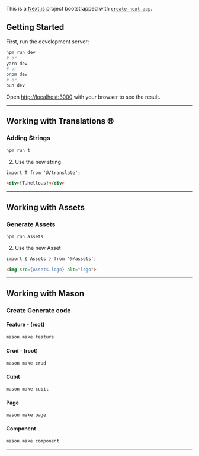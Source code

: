 This is a [Next.js](https://nextjs.org) project bootstrapped with [`create-next-app`](https://nextjs.org/docs/app/api-reference/cli/create-next-app).

## Getting Started

First, run the development server:

```bash
npm run dev
# or
yarn dev
# or
pnpm dev
# or
bun dev
```

Open [http://localhost:3000](http://localhost:3000) with your browser to see the result.


---

## Working with Translations 🌐

### Adding Strings

```sh
npm run t
```


2. Use the new string

```html
import T from '@/translate';

<div>{T.hello.s}</div>
```


---

## Working with Assets

### Generate Assets

```sh
npm run assets
```


2. Use the new Asset

```html
import { Assets } from '@/assets';

<img src={Assets.logo} alt="logo">
```
---

## Working with Mason

### Create Generate code
#### Feature - (root)
```sh
mason make feature
```
#### Crud - (root)
```sh
mason make crud
```
#### Cubit
```sh
mason make cubit
```
#### Page
```sh
mason make page
```
#### Component
```sh
mason make component
```
---

